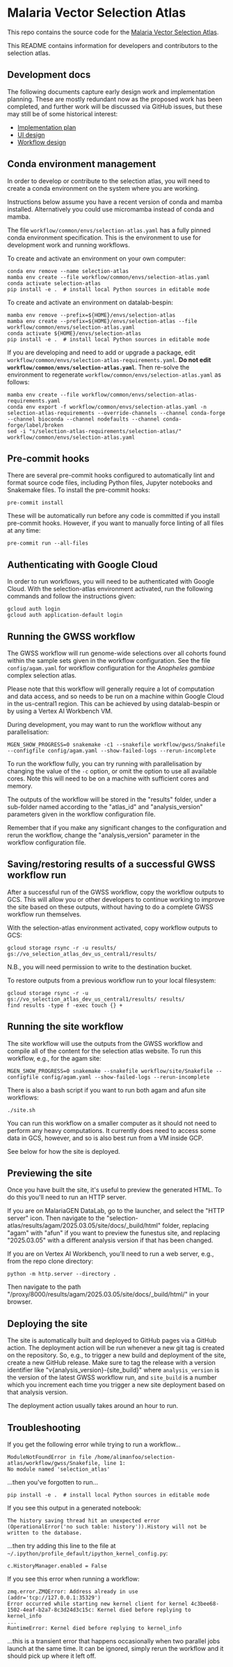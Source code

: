 # Malaria Vector Selection Atlas

This repo contains the source code for the [Malaria Vector Selection Atlas](https://anopheles-genomic-surveillance.github.io/selection-atlas/).

This README contains information for developers and contributors to the selection atlas.


## Development docs

The following documents capture early design work and implementation planning. These are mostly redundant now as the proposed work has been completed, and further work will be discussed via GitHub issues, but these may still be of some historical interest:

-   [Implementation plan](https://docs.google.com/document/d/1VvVZqIQWP8a2zH_CqTgKOp7_KotiJX8bcQ-RWfxiEj8/edit?usp=sharing)
-   [UI design](https://www.figma.com/file/k8lS8xUvYmPopMv1MpyYO0/Selection-atlas?node-id=3487%3A6008&t=bUqtIieBnHcFTzk3-1)
-   [Workflow design](https://miro.com/app/board/uXjVPlYc-lM=/?share_link_id=382195427430)


## Conda environment management

In order to develop or contribute to the selection atlas, you will need to create a conda environment on the system where you are working.

Instructions below assume you have a recent version of conda and mamba installed. Alternatively you could use micromamba instead of conda and mamba.

The file `workflow/common/envs/selection-atlas.yaml` has a fully pinned conda environment specification. This is the environment to use for development work and running workflows.

To create and activate an environment on your own computer:

```
conda env remove --name selection-atlas
mamba env create --file workflow/common/envs/selection-atlas.yaml
conda activate selection-atlas
pip install -e .  # install local Python sources in editable mode
```

To create and activate an environment on datalab-bespin:

```
mamba env remove --prefix=${HOME}/envs/selection-atlas
mamba env create --prefix=${HOME}/envs/selection-atlas --file workflow/common/envs/selection-atlas.yaml
conda activate ${HOME}/envs/selection-atlas
pip install -e .  # install local Python sources in editable mode
```

If you are developing and need to add or upgrade a package, edit `workflow/common/envs/selection-atlas-requirements.yaml`. **Do not edit `workflow/common/envs/selection-atlas.yaml`**. Then re-solve the environment to regenerate `workflow/common/envs/selection-atlas.yaml` as follows:

```
mamba env create --file workflow/common/envs/selection-atlas-requirements.yaml
conda env export -f workflow/common/envs/selection-atlas.yaml -n selection-atlas-requirements --override-channels --channel conda-forge --channel bioconda --channel nodefaults --channel conda-forge/label/broken
sed -i "s/selection-atlas-requirements/selection-atlas/" workflow/common/envs/selection-atlas.yaml
```


## Pre-commit hooks

There are several pre-commit hooks configured to automatically lint and format source code files, including Python files, Jupyter notebooks and Snakemake files. To install the pre-commit hooks:

```
pre-commit install
```

These will be automatically run before any code is committed if you install pre-commit hooks. However, if you want to manually force linting of all files at any time:

```
pre-commit run --all-files
```


## Authenticating with Google Cloud

In order to run workflows, you will need to be authenticated with Google Cloud. With the selection-atlas environment activated, run the following commands and follow the instructions given:

```
gcloud auth login
gcloud auth application-default login
```


## Running the GWSS workflow

The GWSS workflow will run genome-wide selections over all cohorts found within the sample sets given in the workflow configuration. See the file `config/agam.yaml` for workflow configuration for the *Anopheles gambiae* complex selection atlas.

Please note that this workflow will generally require a lot of computation and data access, and so needs to be run on a machine within Google Cloud in the us-central1 region. This can be achieved by using datalab-bespin or by using a Vertex AI Workbench VM.

During development, you may want to run the workflow without any parallelisation:

```
MGEN_SHOW_PROGRESS=0 snakemake -c1 --snakefile workflow/gwss/Snakefile --configfile config/agam.yaml --show-failed-logs --rerun-incomplete
```

To run the workflow fully, you can try running with parallelisation by changing the value of the `-c` option, or omit the option to use all available cores. Note this will need to be on a machine with sufficient cores and memory.

The outputs of the workflow will be stored in the "results" folder, under a sub-folder named according to the "atlas_id" and "analysis_version" parameters given in the workflow configuration file.

Remember that if you make any significant changes to the configuration and rerun the workflow, change the "analysis_version" parameter in the workflow configuration file.


## Saving/restoring results of a successful GWSS workflow run

After a successful run of the GWSS workflow, copy the workflow outputs to GCS. This will allow you or other developers to continue working to improve the site based on these outputs, without having to do a complete GWSS workflow run themselves.

With the selection-atlas environment activated, copy workflow outputs to GCS:

```
gcloud storage rsync -r -u results/ gs://vo_selection_atlas_dev_us_central1/results/
```

N.B., you will need permission to write to the destination bucket.

To restore outputs from a previous workflow run to your local filesystem:

```
gcloud storage rsync -r -u gs://vo_selection_atlas_dev_us_central1/results/ results/
find results -type f -exec touch {} +
```


## Running the site workflow

The site workflow will use the outputs from the GWSS workflow and compile all of the content for the selection atlas website. To run this workflow, e.g., for the agam site:

```
MGEN_SHOW_PROGRESS=0 snakemake --snakefile workflow/site/Snakefile --configfile config/agam.yaml --show-failed-logs --rerun-incomplete
```

There is also a bash script if you want to run both agam and afun site workflows:

```
./site.sh
```

You can run this workflow on a smaller computer as it should not need to perform any heavy computations. It currently does need to access some data in GCS, however, and so is also best run from a VM inside GCP.

See below for how the site is deployed.


## Previewing the site

Once you have built the site, it's useful to preview the generated HTML. To do this you'll need to run an HTTP server.

If you are on MalariaGEN DataLab, go to the launcher, and select the "HTTP server" icon. Then navigate to the "selection-atlas/results/agam/2025.03.05/site/docs/_build/html" folder, replacing "agam" with "afun" if you want to preview the funestus site, and replacing "2025.03.05" with a different analysis version if that has been changed.

If you are on Vertex AI Workbench, you'll need to run a web server, e.g., from the repo clone directory:

```
python -m http.server --directory .
```

Then navigate to the path "/proxy/8000/results/agam/2025.03.05/site/docs/_build/html/" in your browser.


## Deploying the site

The site is automatically built and deployed to GitHub pages via a GitHub action. The deployment action will be run whenever a new git tag is created on the repository. So, e.g., to trigger a new build and deployment of the site, create a new GitHub release. Make sure to tag the release with a version identifier like "v{analysis_version}-{site_build}" where `analysis_version` is the version of the latest GWSS workflow run, and `site_build` is a number which you increment each time you trigger a new site deployment based on that analysis version.

The deployment action usually takes around an hour to run.


## Troubleshooting

If you get the following error while trying to run a workflow...

```
ModuleNotFoundError in file /home/alimanfoo/selection-atlas/workflow/gwss/Snakefile, line 1:
No module named 'selection_atlas'
```

...then you've forgotten to run...

```
pip install -e .  # install local Python sources in editable mode
```

If you see this output in a generated notebook:

```
The history saving thread hit an unexpected error (OperationalError('no such table: history')).History will not be written to the database.
```

...then try adding this line to the file at `~/.ipython/profile_default/ipython_kernel_config.py`:

```
c.HistoryManager.enabled = False
```

If you see this error when running a workflow:

```
zmq.error.ZMQError: Address already in use (addr='tcp://127.0.0.1:35329')
Error occurred while starting new kernel client for kernel 4c3bee68-1502-4eaf-b2a7-8c3d24d3c15c: Kernel died before replying to kernel_info
...
RuntimeError: Kernel died before replying to kernel_info
```

...this is a transient error that happens occasionally when two parallel jobs launch at the same time. It can be ignored, simply rerun the workflow and it should pick up where it left off.
